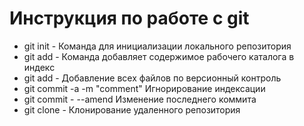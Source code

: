 # Инструкция по работе с git
* git init - Команда для инициализации локального репозитория
* git add - Команда добавляет содержимое рабочего каталога в индекс
* git add - Добавление всех файлов по версионный контроль
* git commit -a -m "comment" Игнорирование индексации
* git commit - --amend Изменение последнего коммита
* git clone - <remote> Клонирование удаленного репозитория